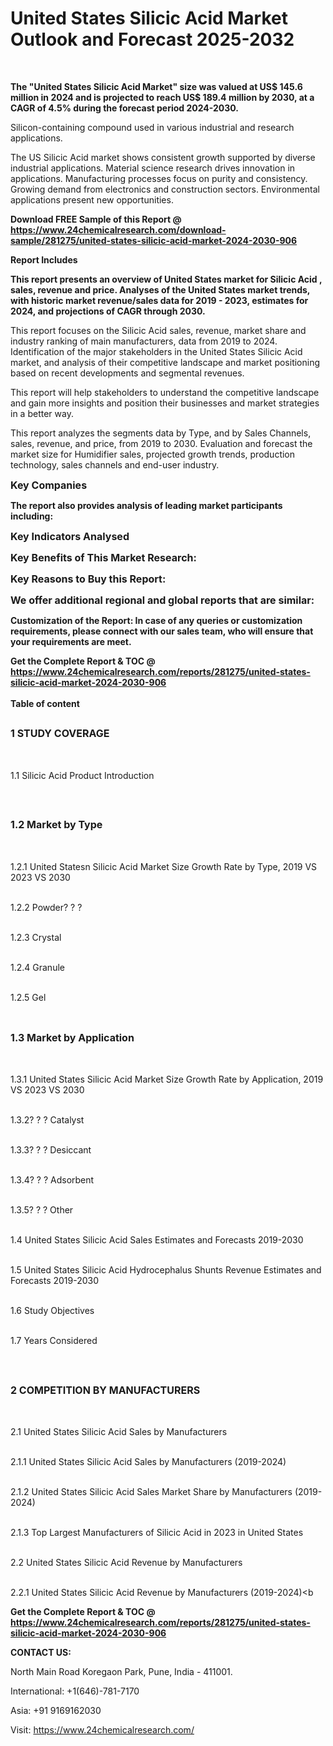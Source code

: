<h1>United States Silicic Acid Market Outlook and Forecast 2025-2032</h1><br/><p><strong>The "United States Silicic Acid Market" size was valued at US$ 145.6 million in 2024 and is projected to reach US$ 189.4 million by 2030, at a <strong>CAGR</strong> of 4.5% during the forecast period 2024-2030.</strong></p><p>Silicon-containing compound used in various industrial and research applications.</p><p>The US Silicic Acid market shows consistent growth supported by diverse industrial applications. Material science research drives innovation in applications. Manufacturing processes focus on purity and consistency. Growing demand from electronics and construction sectors. Environmental applications present new opportunities.</p><div><b>Download FREE Sample of this Report @ <a href="https://www.24chemicalresearch.com/download-sample/281275/united-states-silicic-acid-market-2024-2030-906">https://www.24chemicalresearch.com/download-sample/281275/united-states-silicic-acid-market-2024-2030-906</a></b></div><p><strong>Report Includes</strong></p><p><strong>This report presents an overview of United States market for Silicic Acid , sales, revenue and price. Analyses of the United States <strong>market trends</strong>, with historic market revenue/sales data for 2019 - 2023, estimates for 2024, and projections of <strong>CAGR</strong> through 2030.</strong></p><p>This report focuses on the Silicic Acid sales, revenue, market share and industry ranking of main manufacturers, data from 2019 to 2024. Identification of the major stakeholders in the United States Silicic Acid market, and analysis of their competitive landscape and market positioning based on recent developments and segmental revenues.</p><p>This report will help stakeholders to understand the competitive landscape and gain more insights and position their businesses and market strategies in a better way.</p><p>This report analyzes the segments data by Type, and by Sales Channels, sales, revenue, and price, from 2019 to 2030. Evaluation and forecast the market size for Humidifier sales, projected growth trends, production technology, sales channels and end-user industry.</p><p><span style="font-size:16px"><strong>Key Companies</strong></span></p><p><strong>The report also provides analysis of leading market participants including:</strong></p><p><span style="font-size:16px"><strong><strong>Key Indicators Analysed</strong></strong></span></p><p><span style="font-size:16px"><strong>Key Benefits of This Market Research:</strong></span></p><p><strong><span style="font-size:16px">Key <strong>Reasons to Buy</strong> this Report:</span></strong></p><p><span style="font-size:16px"><strong>We offer additional regional and global reports that are similar:</strong></span></p><p><strong>Customization of the Report: In case of any queries or customization requirements, please connect with our sales team, who will ensure that your requirements are meet.</strong></p><div><b>Get the Complete Report & TOC @ <a href="https://www.24chemicalresearch.com/reports/281275/united-states-silicic-acid-market-2024-2030-906">https://www.24chemicalresearch.com/reports/281275/united-states-silicic-acid-market-2024-2030-906</a></b></div><br><b>Table of content</b><p><h2><span style="font-size:16px"><strong>1 STUDY COVERAGE</strong></span></h2><br />
 
 <p>1.1 Silicic Acid Product Introduction</p><br />
 
 <h2><span style="font-size:16px"><strong>1.2 Market by Type</strong></span></h2><br />
 
 <p>1.2.1 United Statesn Silicic Acid Market Size Growth Rate by Type, 2019 VS 2023 VS 2030<br /><br />
 
 1.2.2 Powder? ? ? <br /><br />
 
 1.2.3 Crystal<br /><br />
 
 1.2.4 Granule<br /><br />
 
 1.2.5 Gel<br /><br />
 
 <h2><span style="font-size:16px"><strong>1.3 Market by Application</strong></span></h2><br />
 
 <p>1.3.1 United States Silicic Acid Market Size Growth Rate by Application, 2019 VS 2023 VS 2030<br /><br />
 
 1.3.2? ? ? Catalyst<br /><br />
 
 1.3.3? ? ? Desiccant<br /><br />
 
 1.3.4? ? ? Adsorbent<br /><br />
 
 1.3.5? ? ? Other<br /><br />
 
 1.4 United States Silicic Acid Sales Estimates and Forecasts 2019-2030<br /><br />
 
 1.5 United States Silicic Acid Hydrocephalus Shunts Revenue Estimates and Forecasts 2019-2030<br /><br />
 
 1.6 Study Objectives<br /><br />
 
 1.7 Years Considered</p><br />
 
 <h2><span style="font-size:16px"><strong>2 COMPETITION BY MANUFACTURERS</strong></span></h2><br />
 
 <p>2.1 United States Silicic Acid Sales by Manufacturers<br /><br />
 
 2.1.1 United States Silicic Acid Sales by Manufacturers (2019-2024)<br /><br />
 
 2.1.2 United States Silicic Acid Sales Market Share by Manufacturers (2019-2024)<br /><br />
 
 2.1.3 Top Largest Manufacturers of Silicic Acid in 2023 in United States<br /><br />
 
 2.2 United States Silicic Acid Revenue by Manufacturers<br /><br />
 
 2.2.1 United States Silicic Acid Revenue by Manufacturers (2019-2024)<b<br><div><b>Get the Complete Report & TOC @ <a href="https://www.24chemicalresearch.com/reports/281275/united-states-silicic-acid-market-2024-2030-906">https://www.24chemicalresearch.com/reports/281275/united-states-silicic-acid-market-2024-2030-906</a></b></div></p>
 
 <b>CONTACT US:</b><br>
 
 North Main Road Koregaon Park, Pune, India - 411001.<br/>
 
 International: +1(646)-781-7170<br/>
 
 Asia: +91 9169162030<br/>
 
 Visit: <a href="https://www.24chemicalresearch.com/">https://www.24chemicalresearch.com/</a>
 
 <br>